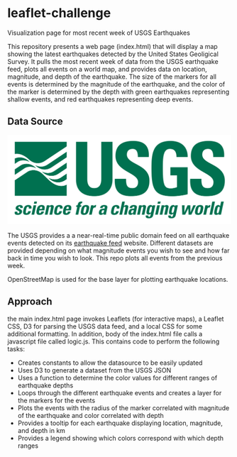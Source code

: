 # leaflet-challenge
Visualization page for most recent week of USGS Earthquakes

This repository presents a web page (index.html) that will display a map showing the latest earthquakes detected by the United States Geoligical Survey. It pulls the most recent week of data from the USGS earthquake feed, plots all events on a world map, and provides data on location, magnitude, and depth of the earthquake. The size of the markers for all events is determined by the magnitude of the earthquake, and the color of the marker is determined by the depth with green earthquakes representing shallow events, and red earthquakes representing deep events.

## Data Source
![](Images/1-Logo.png)

The USGS provides a a near-real-time public domain feed on all earthquake events detected on its [earthquake feed]("https://earthquake.usgs.gov/earthquakes/feed/v1.0/geojson.php") website. Different datasets are provided depending on what magnitude events you wish to see and how far back in time you wish to look. This repo plots all events from the previous week. 

OpenStreetMap is used for the base layer for plotting earthquake locations.

## Approach
the main index.html page invokes Leaflets (for interactive maps), a Leaflet CSS, D3 for parsing the USGS data feed, and a local CSS for some additional formatting. In addition, body of the index.html file calls a javascript file called logic.js. This contains code to perform the following tasks:
- Creates constants to allow the datasource to be easily updated
- Uses D3 to generate a dataset from the USGS JSON
- Uses a function to determine the color values for different ranges of earthquake depths
- Loops through the different earthquake events and creates a layer for the markers for the events
- Plots the events with the radius of the marker correlated with magnitude of the earthquake and color correlated with depth
- Provides a tooltip for each earthquake displaying location, magnitude, and depth in km
- Provides a legend showing which colors correspond with which depth ranges
